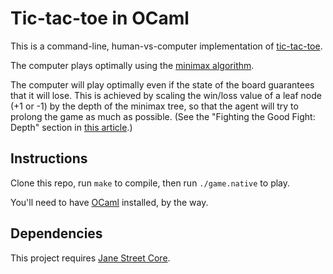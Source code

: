 # Tic-tac-toe in OCaml

This is a command-line, human-vs-computer implementation of [tic-tac-toe](https://en.wikipedia.org/wiki/Tic-tac-toe).

The computer plays optimally using the [minimax algorithm](https://en.wikipedia.org/wiki/Minimax).

The computer will play optimally even if the state of the board guarantees that it will lose.
This is achieved by scaling the win/loss value of a leaf node (+1 or -1) by the depth of the minimax tree,
so that the agent will try to prolong the game as much as possible.
(See the "Fighting the Good Fight: Depth" section in [this article](http://neverstopbuilding.com/minimax).)

## Instructions

Clone this repo, run `make` to compile, then run `./game.native` to play.

You'll need to have [OCaml](https://ocaml.org/docs/install.html) installed, by the way.

## Dependencies

This project requires [Jane Street Core](https://github.com/janestreet/core).

